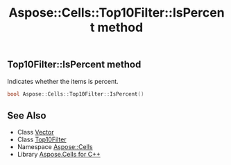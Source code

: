 ﻿---
title: Aspose::Cells::Top10Filter::IsPercent method
linktitle: IsPercent
second_title: Aspose.Cells for C++ API Reference
description: 'Aspose::Cells::Top10Filter::IsPercent method. Indicates whether the items is percent in C++.'
type: docs
weight: 900
url: /cpp/aspose.cells/top10filter/ispercent/
---
## Top10Filter::IsPercent method


Indicates whether the items is percent.

```cpp
bool Aspose::Cells::Top10Filter::IsPercent()
```

## See Also

* Class [Vector](../../vector/)
* Class [Top10Filter](../)
* Namespace [Aspose::Cells](../../)
* Library [Aspose.Cells for C++](../../../)
